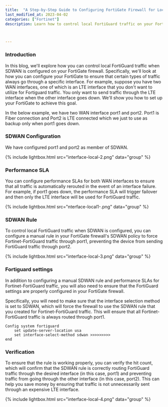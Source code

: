 ```yaml
---
title:  "A Step-by-Step Guide to Configuring FortiGate Firewall for Local FortiGuard Traffic Control with SDWAN"
last_modified_at: 2023-04-02
categories: ["Fortinet"]
description: Learn how to control local FortiGuard traffic on your FortiGate firewall when using SDWAN. Discover how to configure your FortiGate to send Fortinet-FortiGuard traffic through a specific interface, such as a fiber connection, and prevent it from using an expensive LTE interface except when necessary. With step-by-step instructions and verification tips, this blog post helps you optimize your FortiGate configuration and save money.



---
```


### Introduction

In this blog, we'll explore how you can control local FortiGuard traffic when SDWAN is configured on your FortiGate firewall. Specifically, we'll look at how you can configure your FortiGate to ensure that certain types of traffic always go through a specific interface.
For example, suppose you have two WAN interfaces, one of which is an LTE interface that you don't want to utilize for Fortiguard traffic. You only want to send traffic through the LTE interface when the other interface goes down. We'll show you how to set up your FortiGate to achieve this goal.

In the below example, we have two WAN interface port1 and port2. Port1 is Fiber connection and Port2 is LTE connected which we just to use as backup only when port1 goes down.



### SDWAN Configuration

We have configured port1 and port2 as member of SDWAN. 

{% include lightbox.html src="interface-local-2.png" data="group" %}

### Performance SLA

You can configure performance SLAs for both WAN interfaces to ensure that all traffic is automatically rerouted in the event of an interface failure. For example, if port1 goes down, the performance SLA will trigger failover and then only the LTE interface will be used for FortiGuard traffic.

 {% include lightbox.html src="nterface-local1-.png" data="group" %}


### SDWAN Rule 

To control local FortiGuard traffic when SDWAN is configured, you can configure a manual rule in your FortiGate firewall's SDWAN policy to force Fortinet-FortiGuard traffic through port1, preventing the device from sending FortiGuard traffic through port2.

 {% include lightbox.html src="interface-local-3.png" data="group" %}
 

### Fortiguard settings 

In addition to configuring a manual SDWAN rule and performance SLAs for Fortinet-FortiGuard traffic, you will also need to ensure that the FortiGuard settings are properly configured in your FortiGate firewall.

Specifically, you will need to make sure that the interface selection method is set to SDWAN, which will force the firewall to use the SDWAN rule that you created for Fortinet-FortiGuard traffic. This will ensure that all Fortinet-FortiGuard traffic is always routed through port1.

```
Config system fortiguard
    set update-server-location usa
    set interface-select-method sdwan >>>>>>>>>
end
```
### Verification

To ensure that the rule is working properly, you can verify the hit count, which will confirm that the SDWAN rule is correctly routing FortiGuard traffic through the desired interface (in this case, port1) and preventing traffic from going through the other interface (in this case, port2). This can help you save money by ensuring that traffic is not unnecessarily sent through an expensive LTE interface.

 {% include lightbox.html src="interface-local-4.png" data="group" %}
 

 
